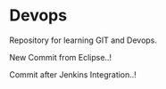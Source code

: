 # Devops
Repository for learning GIT and Devops.

New Commit from Eclipse..!

Commit after Jenkins Integration..!


